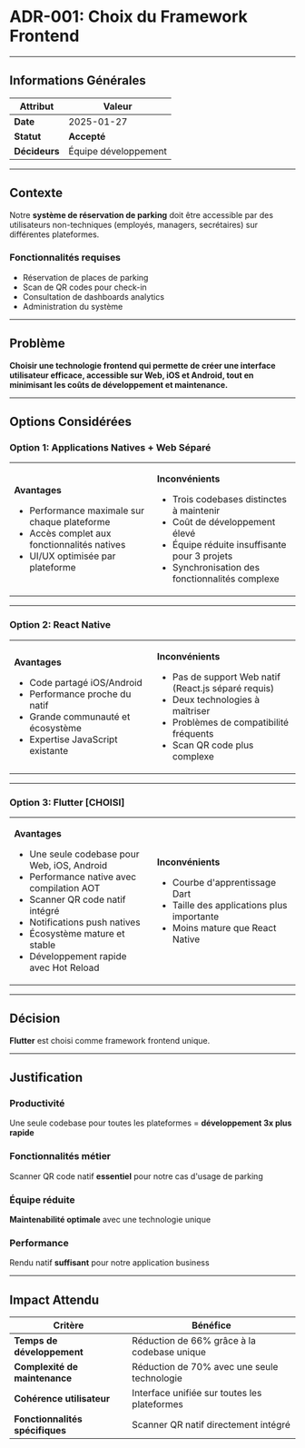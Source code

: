 # ADR-001: Choix du Framework Frontend

---

## Informations Générales

| **Attribut** | **Valeur** |
|--------------|------------|
| **Date** | 2025-01-27 |
| **Statut** | **Accepté** |
| **Décideurs** | Équipe développement |

---

## Contexte

Notre **système de réservation de parking** doit être accessible par des utilisateurs non-techniques (employés, managers, secrétaires) sur différentes plateformes. 

### Fonctionnalités requises
- Réservation de places de parking
- Scan de QR codes pour check-in
- Consultation de dashboards analytics
- Administration du système

---

## Problème

**Choisir une technologie frontend qui permette de créer une interface utilisateur efficace, accessible sur Web, iOS et Android, tout en minimisant les coûts de développement et maintenance.**

---

## Options Considérées

### Option 1: Applications Natives + Web Séparé

<table>
<tr>
<td width="50%">

**Avantages**
- Performance maximale sur chaque plateforme
- Accès complet aux fonctionnalités natives  
- UI/UX optimisée par plateforme

</td>
<td width="50%">

**Inconvénients**
- Trois codebases distinctes à maintenir
- Coût de développement élevé
- Équipe réduite insuffisante pour 3 projets
- Synchronisation des fonctionnalités complexe

</td>
</tr>
</table>

---

### Option 2: React Native

<table>
<tr>
<td width="50%">

**Avantages**
- Code partagé iOS/Android
- Performance proche du natif
- Grande communauté et écosystème
- Expertise JavaScript existante

</td>
<td width="50%">

**Inconvénients**
- Pas de support Web natif (React.js séparé requis)
- Deux technologies à maîtriser
- Problèmes de compatibilité fréquents
- Scan QR code plus complexe

</td>
</tr>
</table>

---

### Option 3: Flutter **[CHOISI]**

<table>
<tr>
<td width="50%">

**Avantages**
- Une seule codebase pour Web, iOS, Android
- Performance native avec compilation AOT
- Scanner QR code natif intégré
- Notifications push natives
- Écosystème mature et stable
- Développement rapide avec Hot Reload

</td>
<td width="50%">

**Inconvénients**
- Courbe d'apprentissage Dart
- Taille des applications plus importante
- Moins mature que React Native

</td>
</tr>
</table>

---

## Décision

**Flutter** est choisi comme framework frontend unique.

---

## Justification

### Productivité
Une seule codebase pour toutes les plateformes = **développement 3x plus rapide**

### Fonctionnalités métier
Scanner QR code natif **essentiel** pour notre cas d'usage de parking

### Équipe réduite
**Maintenabilité optimale** avec une technologie unique

### Performance
Rendu natif **suffisant** pour notre application business

---

## Impact Attendu

| **Critère** | **Bénéfice** |
|-------------|--------------|
| **Temps de développement** | Réduction de 66% grâce à la codebase unique |
| **Complexité de maintenance** | Réduction de 70% avec une seule technologie |
| **Cohérence utilisateur** | Interface unifiée sur toutes les plateformes |
| **Fonctionnalités spécifiques** | Scanner QR natif directement intégré |
